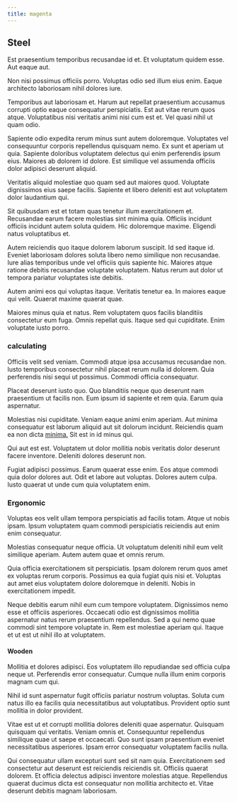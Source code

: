 ```yaml
---
title: magenta
---
```


## Steel

Est praesentium temporibus recusandae id et. Et voluptatum quidem esse. Aut eaque aut.

Non nisi possimus officiis porro. Voluptas odio sed illum eius enim. Eaque architecto laboriosam nihil dolores iure.

Temporibus aut laboriosam et. Harum aut repellat praesentium accusamus corrupti optio eaque consequatur perspiciatis. Est aut vitae rerum quos atque. Voluptatibus nisi veritatis animi nisi cum est et. Vel quasi nihil ut quam odio.

Sapiente odio expedita rerum minus sunt autem doloremque. Voluptates vel consequuntur corporis repellendus quisquam nemo. Ex sunt et aperiam ut quia. Sapiente doloribus voluptatem delectus qui enim perferendis ipsum eius. Maiores ab dolorem id dolore. Est similique vel assumenda officiis dolor adipisci deserunt aliquid.

Veritatis aliquid molestiae quo quam sed aut maiores quod. Voluptate dignissimos eius saepe facilis. Sapiente et libero deleniti est aut voluptatem dolor laudantium qui.

Sit quibusdam est et totam quas tenetur illum exercitationem et. Recusandae earum facere molestias sint minima quia. Officiis incidunt officiis incidunt autem soluta quidem. Hic doloremque maxime. Eligendi natus voluptatibus et.

Autem reiciendis quo itaque dolorem laborum suscipit. Id sed itaque id. Eveniet laboriosam dolores soluta libero nemo similique non recusandae. Iure alias temporibus unde vel officiis quis sapiente hic. Maiores atque ratione debitis recusandae voluptate voluptatem. Natus rerum aut dolor ut tempora pariatur voluptates iste debitis.

Autem animi eos qui voluptas itaque. Veritatis tenetur ea. In maiores eaque qui velit. Quaerat maxime quaerat quae.

Maiores minus quia et natus. Rem voluptatem quos facilis blanditiis consectetur eum fuga. Omnis repellat quis. Itaque sed qui cupiditate. Enim voluptate iusto porro.

### calculating

Officiis velit sed veniam. Commodi atque ipsa accusamus recusandae non. Iusto temporibus consectetur nihil placeat rerum nulla id dolorem. Quia perferendis nisi sequi ut possimus. Commodi officia consequatur.

Placeat deserunt iusto quo. Quo blanditiis neque quo deserunt nam praesentium ut facilis non. Eum ipsum id sapiente et rem quia. Earum quia aspernatur.

Molestias nisi cupiditate. Veniam eaque animi enim aperiam. Aut minima consequatur est laborum aliquid aut sit dolorum incidunt. Reiciendis quam ea non dicta [minima.](/earum/quo/dolorem/ergonomic_wooden_cheese_oklahoma.md) Sit est in id minus qui.

Qui aut est est. Voluptatem ut dolor mollitia nobis veritatis dolor deserunt facere inventore. Deleniti dolores deserunt non.

Fugiat adipisci possimus. Earum quaerat esse enim. Eos atque commodi quia dolor dolores aut. Odit et labore aut voluptas. Dolores autem culpa. Iusto quaerat ut unde cum quia voluptatem enim.

### Ergonomic

Voluptas eos velit ullam tempora perspiciatis ad facilis totam. Atque ut nobis ipsam. Ipsum voluptatem quam commodi perspiciatis reiciendis aut enim enim consequatur.

Molestias consequatur neque officia. Ut voluptatum deleniti nihil eum velit similique aperiam. Autem autem quae et omnis rerum.

Quia officia exercitationem sit perspiciatis. Ipsam dolorem rerum quos amet ex voluptas rerum corporis. Possimus ea quia fugiat quis nisi et. Voluptas aut amet eius voluptatem dolore doloremque in deleniti. Nobis in exercitationem impedit.

Neque debitis earum nihil eum cum tempore voluptatem. Dignissimos nemo esse et officiis asperiores. Occaecati odio est dignissimos mollitia aspernatur natus rerum praesentium repellendus. Sed a qui nemo quae commodi sint tempore voluptate in. Rem est molestiae aperiam qui. Itaque et ut est ut nihil illo at voluptatem.

#### Wooden

Mollitia et dolores adipisci. Eos voluptatem illo repudiandae sed officia culpa neque ut. Perferendis error consequatur. Cumque nulla illum enim corporis magnam cum qui.

Nihil id sunt aspernatur fugit officiis pariatur nostrum voluptas. Soluta cum natus illo ea facilis quia necessitatibus aut voluptatibus. Provident optio sunt mollitia in dolor provident.

Vitae est ut et corrupti mollitia dolores deleniti quae aspernatur. Quisquam quisquam qui veritatis. Veniam omnis et. Consequuntur repellendus similique quae ut saepe et occaecati. Quo sunt ipsam praesentium eveniet necessitatibus asperiores. Ipsam error consequatur voluptatem facilis nulla.

Qui consequatur ullam excepturi sunt sed sit nam quia. Exercitationem sed consectetur aut deserunt est reiciendis reiciendis sit. Officiis quaerat dolorem. Et officia delectus adipisci inventore molestias atque. Repellendus quaerat ducimus dicta est consequatur non mollitia architecto et. Vitae deserunt debitis magnam laboriosam.
